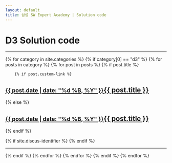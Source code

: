 ```yaml
---
layout: default
title: 삼성 SW Expert Academy | Solution code
---
```


<h1>D3 Solution code</h1>
<hr/>

{% for category in site.categories %}
{% if category[0] == "d3" %}
    {% for posts in category %}
    {% for post in posts %}
{% if post.title %}

		{% if post.custom-link %}
<h2><a href="{{ post.custom-link }}"><small>{{ post.date | date: "%d %B, %Y" }}</small>{{ post.title }}</a></h2>
		{% else %}
<h2><a href="{{ post.url }}"><small>{{ post.date | date: "%d %B, %Y" }}</small>{{ post.title }}</a></h2>
		{% endif %}

{% if site.discus-identifier %}
 <a href="{{ site.url }}{{ site.baseurl }}{{ post.url }}#disqus_thread" data-disqus-identifier="{{ post.id }}"></a>
{% endif %}

<hr/>

{% endif %}
   {% endfor %}
   {% endfor %}
{% endif %}
{% endfor %}